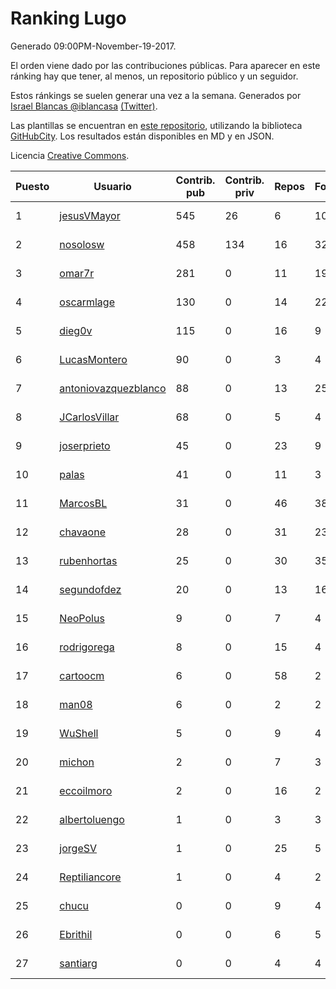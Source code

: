 # Ranking Lugo

Generado 09:00PM-November-19-2017.

El orden viene dado por las contribuciones públicas. Para aparecer en este ránking hay que tener, al menos, un repositorio público y un seguidor.

Estos ránkings se suelen generar una vez a la semana. Generados por [Israel Blancas @iblancasa](https://github.com/iblancasa/) [(Twitter)](https://twitter.com/iblancasa).

Las plantillas se encuentran en [este repositorio](https://github.com/iblancasa/GH-Spanish-Ranking), utilizando la biblioteca [GitHubCity](https://github.com/iblancasa/GitHubCity). Los resultados están disponibles en MD y en JSON.

Licencia [Creative Commons](https://creativecommons.org/licenses/by/4.0/).

| Puesto   |  Usuario  | Contrib. pub | Contrib. priv |Repos| Followers | Desde |  Avatar  |
|----------|-----------|--------------|---------------|-----|-----------|-------|----------|
|1|[jesusVMayor](https://github.com/jesusVMayor)|545|26|6|10|2013-09-05|![jesusVMayor](https://avatars2.githubusercontent.com/u/5393537)|
|2|[nosolosw](https://github.com/nosolosw)|458|134|16|32|2011-01-25|![nosolosw](https://avatars0.githubusercontent.com/u/583546)|
|3|[omar7r](https://github.com/omar7r)|281|0|11|19|2011-02-25|![omar7r](https://avatars2.githubusercontent.com/u/637695)|
|4|[oscarmlage](https://github.com/oscarmlage)|130|0|14|22|2009-06-24|![oscarmlage](https://avatars2.githubusercontent.com/u/98542)|
|5|[dieg0v](https://github.com/dieg0v)|115|0|16|9|2011-06-23|![dieg0v](https://avatars3.githubusercontent.com/u/870654)|
|6|[LucasMontero](https://github.com/LucasMontero)|90|0|3|4|2014-05-29|![LucasMontero](https://avatars0.githubusercontent.com/u/7733283)|
|7|[antoniovazquezblanco](https://github.com/antoniovazquezblanco)|88|0|13|25|2010-06-13|![antoniovazquezblanco](https://avatars1.githubusercontent.com/u/304193)|
|8|[JCarlosVillar](https://github.com/JCarlosVillar)|68|0|5|4|2016-04-26|![JCarlosVillar](https://avatars1.githubusercontent.com/u/18684495)|
|9|[joserprieto](https://github.com/joserprieto)|45|0|23|9|2011-10-21|![joserprieto](https://avatars2.githubusercontent.com/u/1142233)|
|10|[palas](https://github.com/palas)|41|0|11|3|2011-02-25|![palas](https://avatars2.githubusercontent.com/u/638102)|
|11|[MarcosBL](https://github.com/MarcosBL)|31|0|46|38|2010-09-06|![MarcosBL](https://avatars1.githubusercontent.com/u/389801)|
|12|[chavaone](https://github.com/chavaone)|28|0|31|23|2011-07-28|![chavaone](https://avatars1.githubusercontent.com/u/944290)|
|13|[rubenhortas](https://github.com/rubenhortas)|25|0|30|35|2013-09-02|![rubenhortas](https://avatars2.githubusercontent.com/u/5363817)|
|14|[segundofdez](https://github.com/segundofdez)|20|0|13|16|2011-06-25|![segundofdez](https://avatars2.githubusercontent.com/u/875006)|
|15|[NeoPolus](https://github.com/NeoPolus)|9|0|7|4|2012-02-04|![NeoPolus](https://avatars1.githubusercontent.com/u/1407768)|
|16|[rodrigorega](https://github.com/rodrigorega)|8|0|15|4|2013-01-31|![rodrigorega](https://avatars2.githubusercontent.com/u/3441785)|
|17|[cartoocm](https://github.com/cartoocm)|6|0|58|2|2013-05-22|![cartoocm](https://avatars0.githubusercontent.com/u/4499445)|
|18|[man08](https://github.com/man08)|6|0|2|2|2015-07-07|![man08](https://avatars0.githubusercontent.com/u/13219860)|
|19|[WuShell](https://github.com/WuShell)|5|0|9|4|2011-06-25|![WuShell](https://avatars3.githubusercontent.com/u/875005)|
|20|[michon](https://github.com/michon)|2|0|7|3|2009-04-06|![michon](https://avatars3.githubusercontent.com/u/70982)|
|21|[eccoilmoro](https://github.com/eccoilmoro)|2|0|16|2|2013-01-28|![eccoilmoro](https://avatars1.githubusercontent.com/u/3404161)|
|22|[albertoluengo](https://github.com/albertoluengo)|1|0|3|3|2012-08-30|![albertoluengo](https://avatars2.githubusercontent.com/u/2248231)|
|23|[jorgeSV](https://github.com/jorgeSV)|1|0|25|5|2013-04-18|![jorgeSV](https://avatars1.githubusercontent.com/u/4189901)|
|24|[Reptiliancore](https://github.com/Reptiliancore)|1|0|4|2|2016-02-08|![Reptiliancore](https://avatars1.githubusercontent.com/u/17118706)|
|25|[chucu](https://github.com/chucu)|0|0|9|4|2012-11-15|![chucu](https://avatars0.githubusercontent.com/u/2808398)|
|26|[Ebrithil](https://github.com/Ebrithil)|0|0|6|5|2008-12-20|![Ebrithil](https://avatars2.githubusercontent.com/u/41769)|
|27|[santiarg](https://github.com/santiarg)|0|0|4|4|2014-05-16|![santiarg](https://avatars1.githubusercontent.com/u/7600476)|
